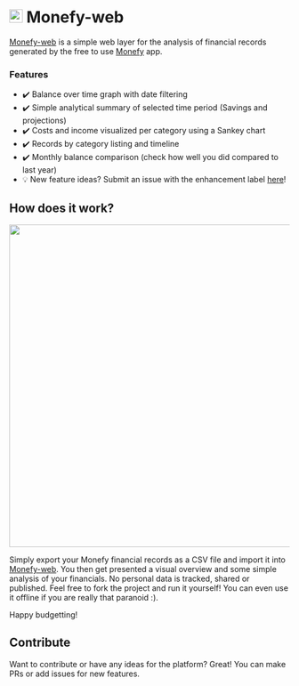 <h1>
  <img src="https://vandenbroucke.github.io/monefy-web/img/favicon/android-icon-36x36.png" height="24"/> 
  <span>Monefy-web</span>
</h1>

[Monefy-web](https://vandenbroucke.github.io/monefy-web/) is a simple web layer for the analysis of financial records generated by the free to use [Monefy](http://www.monefy.me/) app.

### Features

* ✔️ Balance over time graph with date filtering
* ✔️ Simple analytical summary of selected time period (Savings and projections)
* ✔️ Costs and income visualized per category using a Sankey chart
* ✔️ Records by category listing and timeline
* ✔️ Monthly balance comparison (check how well you did compared to last year)
* 💡 New feature ideas? Submit an issue with the enhancement label [here](https://github.com/vandenbroucke/monefy-web/issues/new)!




## How does it work?

<p align="center">
  <img src="https://raw.githubusercontent.com/vandenbroucke/monefy-web/master/img/tut.gif" height="580"/> 
</p>

Simply export your Monefy financial records as a CSV file and import it into [Monefy-web](https://vandenbroucke.github.io/monefy-web/). You then get presented a visual overview and some simple analysis of your financials. No personal data is tracked, shared or published. Feel free to fork the project and run it yourself! You can even use it offline if you are really that paranoid :).

Happy budgetting!

## Contribute

Want to contribute or have any ideas for the platform? Great!
You can make PRs or add issues for new features.

